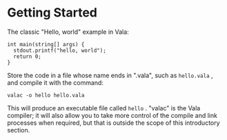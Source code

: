 # Getting Started

The classic "Hello, world" example in Vala:

```vala
int main(string[] args) {
  stdout.printf("hello, world");
  return 0;
}       
```

Store the code in a file whose name ends in ".vala", such as `hello.vala` , and compile it with the command:

`valac -o hello hello.vala`

This will produce an executable file called `hello` . "valac" is the Vala compiler; it will also allow you to take more control of the compile and link processes when required, but that is outside the scope of this introductory section.

